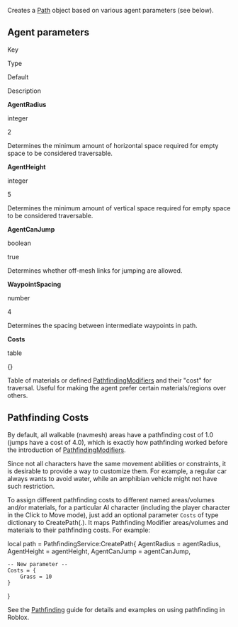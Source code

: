Creates a [Path](https://developer.roblox.com/en-us/api-reference/class/Path) object based on various agent parameters (see below).

Agent parameters
----------------

Key

Type

Default

Description

**AgentRadius**

integer

2

Determines the minimum amount of horizontal space required for empty space to be considered traversable.

**AgentHeight**

integer

5

Determines the minimum amount of vertical space required for empty space to be considered traversable.

**AgentCanJump**

boolean

true

Determines whether off-mesh links for jumping are allowed.

**WaypointSpacing**

number

4

Determines the spacing between intermediate waypoints in path.

**Costs**

table

{}

Table of materials or defined [PathfindingModifiers](https://developer.roblox.com/en-us/api-reference/class/PathfindingModifier) and their "cost" for traversal. Useful for making the agent prefer certain materials/regions over others.

Pathfinding Costs
-----------------

By default, all walkable (navmesh) areas have a pathfinding cost of 1.0 (jumps have a cost of 4.0), which is exactly how pathfinding worked before the introduction of [PathfindingModifiers](https://developer.roblox.com/en-us/api-reference/class/PathfindingModifier).

Since not all characters have the same movement abilities or constraints, it is desirable to provide a way to customize them. For example, a regular car always wants to avoid water, while an amphibian vehicle might not have such restriction.

To assign different pathfinding costs to different named areas/volumes and/or materials, for a particular AI character (including the player character in the Click to Move mode), just add an optional parameter `Costs` of type dictionary to CreatePath(.). It maps Pathfinding Modifier areas/volumes and materials to their pathfinding costs. For example:

local path = PathfindingService:CreatePath{
    AgentRadius = agentRadius,
    AgentHeight = agentHeight,
    AgentCanJump = agentCanJump,

    -- New parameter --
    Costs = {
        Grass = 10
    }
}

See the [Pathfinding](https://developer.roblox.com/en-us/articles/pathfinding) guide for details and examples on using pathfinding in Roblox.